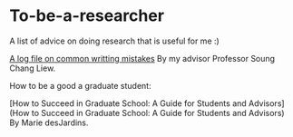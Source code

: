 # To-be-a-researcher
A list of advice on doing research that is useful for me :)

[A log file on common writting mistakes](https://staff.ie.cuhk.edu.hk/~soung/LogWriting.pdf) By my advisor Professor Soung Chang Liew.

How to be a good a graduate student:

[How to Succeed in Graduate School: A Guide for Students and Advisors](How to Succeed in Graduate School: A Guide for Students and Advisors) By Marie desJardins.
